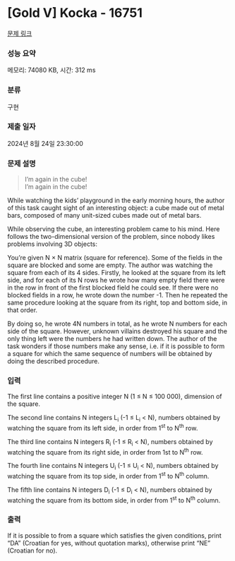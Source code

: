 # [Gold V] Kocka - 16751 

[문제 링크](https://www.acmicpc.net/problem/16751) 

### 성능 요약

메모리: 74080 KB, 시간: 312 ms

### 분류

구현

### 제출 일자

2024년 8월 24일 23:30:00

### 문제 설명

<blockquote>
<p>I’m again in the cube!<br>
I’m again in the cube!</p>
</blockquote>

<p>While watching the kids’ playground in the early morning hours, the author of this task caught sight of an interesting object: a cube made out of metal bars, composed of many unit-sized cubes made out of metal bars.</p>

<p>While observing the cube, an interesting problem came to his mind. Here follows the two-dimensional version of the problem, since nobody likes problems involving 3D objects:</p>

<p>You’re given N × N matrix (square for reference). Some of the fields in the square are blocked and some are empty. The author was watching the square from each of its 4 sides. Firstly, he looked at the square from its left side, and for each of its N rows he wrote how many empty field there were in the row in front of the first blocked field he could see. If there were no blocked fields in a row, he wrote down the number -1. Then he repeated the same procedure looking at the square from its right, top and bottom side, in that order.</p>

<p>By doing so, he wrote 4N numbers in total, as he wrote N numbers for each side of the square. However, unknown villains destroyed his square and the only thing left were the numbers he had written down. The author of the task wonders if those numbers make any sense, i.e. if it is possible to form a square for which the same sequence of numbers will be obtained by doing the described procedure.</p>

### 입력 

 <p>The first line contains a positive integer N (1 ≤ N ≤ 100 000), dimension of the square.</p>

<p>The second line contains N integers L<sub>i</sub> (-1 ≤ L<sub>i</sub> < N), numbers obtained by watching the square from its left side, in order from 1<sup>st</sup> to N<sup>th</sup> row.</p>

<p>The third line contains N integers R<sub>i</sub> (-1 ≤ R<sub>i</sub> < N), numbers obtained by watching the square from its right side, in order from 1st to N<sup>th</sup> row.</p>

<p>The fourth line contains N integers U<sub>i</sub> (-1 ≤ U<sub>i</sub> < N), numbers obtained by watching the square from its top side, in order from 1<sup>st</sup> to N<sup>th</sup> column.</p>

<p>The fifth line contains N integers D<sub>i</sub> (-1 ≤ D<sub>i</sub> < N), numbers obtained by watching the square from its bottom side, in order from 1<sup>st</sup> to N<sup>th</sup> column.</p>

### 출력 

 <p>If it is possible to from a square which satisfies the given conditions, print “DA” (Croatian for yes, without quotation marks), otherwise print “NE” (Croatian for no).</p>

